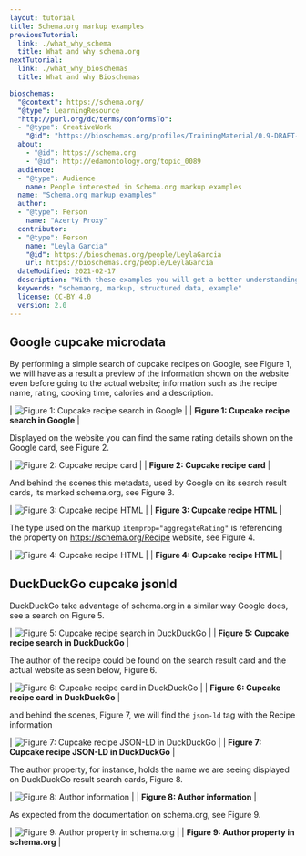 ```yaml
---
layout: tutorial
title: Schema.org markup examples
previousTutorial:
  link: ./what_why_schema
  title: What and why schema.org
nextTutorial:
  link: ./what_why_bioschemas
  title: What and why Bioschemas

bioschemas:
  "@context": https://schema.org/
  "@type": LearningResource
  "http://purl.org/dc/terms/conformsTo":
  - "@type": CreativeWork
    "@id": "https://bioschemas.org/profiles/TrainingMaterial/0.9-DRAFT-2020_12_08/"
  about:
    - "@id": https://schema.org
    - "@id": http://edamontology.org/topic_0089
  audience:
  - "@type": Audience
    name: People interested in Schema.org markup examples
  name: "Schema.org markup examples"
  author:
  - "@type": Person
    name: "Azerty Proxy"
  contributor:
  - "@type": Person
    name: "Leyla Garcia"
    "@id": https://bioschemas.org/people/LeylaGarcia
    url: https://bioschemas.org/people/LeylaGarcia
  dateModified: 2021-02-17
  description: "With these examples you will get a better understanding of benefits brought by structure data, i.e., schema.org markup"
  keywords: "schemaorg, markup, structured data, example"
  license: CC-BY 4.0
  version: 2.0
---
```


## Google cupcake microdata

By performing a simple search of cupcake recipes on Google, see Figure 1, we will have as a result a preview of the information shown on the website even before going to the actual website; information such as the recipe name, rating, cooking time, calories and a description.

| ![Figure 1: Cupcake recipe search in Google](/tutorials/images/google_search.png) |
| __Figure 1: Cupcake recipe search in Google__ |

Displayed on the website you can find the same rating details shown on the Google card, see Figure 2.

| ![Figure 2: Cupcake recipe card](/tutorials/images/google_detail.png) |
| __Figure 2: Cupcake recipe card__ |

And behind the scenes this metadata, used by Google on its search result cards, its marked schema.org, see Figure 3.

| ![Figure 3: Cupcake recipe HTML](/tutorials/images/google_html.png) |
| __Figure 3: Cupcake recipe HTML__ |

The type used on the markup `itemprop="aggregateRating"` is referencing the property on https://schema.org/Recipe website, see Figure 4.

| ![Figure 4: Cupcake recipe HTML](/tutorials/images/google_recipe.png) |
| __Figure 4: Cupcake recipe HTML__ |


## DuckDuckGo cupcake jsonld

DuckDuckGo take advantage of schema.org in a similar way Google does, see a search on Figure 5.

| ![Figure 5: Cupcake recipe search in DuckDuckGo](/tutorials/images/duckduck_search.png) |
| __Figure 5: Cupcake recipe search in DuckDuckGo__ |

The author of the recipe could be found on the search result card and the actual website as seen below, Figure 6.

| ![Figure 6: Cupcake recipe card in DuckDuckGo](/tutorials/images/duckduck_detail.png) |
| __Figure 6: Cupcake recipe card in DuckDuckGo__ |

and behind the scenes, Figure 7, we will find the `json-ld` tag with the Recipe information

| ![Figure 7: Cupcake recipe JSON-LD in DuckDuckGo](/tutorials/images/duckduck_html.png) |
| __Figure 7: Cupcake recipe JSON-LD in DuckDuckGo__ |

The author property, for instance, holds the name we are seeing displayed on DuckDuckGo result search cards, Figure 8.

| ![Figure 8: Author information](/tutorials/images/duckduck_jsonld.png) |
| __Figure 8: Author information__ |

As expected from the documentation on schema.org, see Figure 9.

| ![Figure 9: Author property in schema.org](/tutorials/images/duckduck_author.png) |
| __Figure 9: Author property in schema.org__ |
